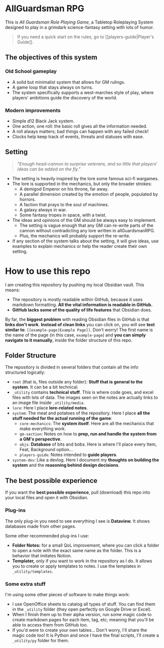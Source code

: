 # AllGuardsman RPG
This is *All Guardsman Role Playing Game*, a Tabletop Roleplaying System designed to play in a grimdark science-fantasy setting with lots of humor.

> If you need a quick start on the rules, go to [[players-guide|Player's Guide]].

## The objectives of this system
### Old School gameplay
- A solid but minimalist system that allows for GM rulings.
- A game loop that stays always on turns.
- The system specifically supports a west-marches style of play, where players' ambitions guide the discovery of the world.
### Modern improvements
- Simple d12 Black Jack system.
- One action, one roll: the basic roll gives all the information needed.
- A roll always matters; bad things can happen with any failed check!
- Clocks help keep track of events, threats and statuses with ease.
## Setting
> *"Enough head-cannon to surprise veterans, and so little that players' ideas can be added on the fly."*

- The setting is heavily inspired by the lore some famous sci-fi wargames.
- The lore is supported in the mechanics, but only the broader strokes:
	- A demigod Emperor on his throne, far away.
	- A parallel dimension created by the emotion of people, populated by horrors.
	- A faction that prays to the soul of machines.
	- A galaxy always in war.
	- Some fantasy tropes in space, with a twist.
- The ideas and opinions of the GM should be always easy to implement.
	- The setting is vague enough that any GM can re-write parts of the cannon without contradicting any lore written in allGuardsmanRPG.
	- Plus, the mechanics will probably support the re-write.
- If any section of the system talks about the setting, it will give ideas, use examples to explain mechanics or help the reader create their own setting.

# How to use this repo
I am creating this repository by pushing my local Obsidian vault. This means:
- The repository is mostly readable within GitHub, because it uses markdown formatting. **All the vital information is readable in GitHub.**
- **GitHub lacks some of the quality of life features** that Obsidian does.

By far, the **biggest problem** with reading Obsidian files in GitHub is that **links don't work**. **Instead of clean links** you can click on, you will see **text similar to**: `[[example-page|Example Page]]`. Don't worry! The first name is the name of the page (in this case, `example-page`) and **you can simply navigate to it manually**, inside the folder structure of this repo.

## Folder Structure
The repository is divided in several folders that contain all the info structured logically:
- `root` (that is, files outside any folder): **Stuff that is general to the system**. It can be a bit technical.
- `_utility` contains **technical stuff**. This is where code goes, and excel files with lots of data. The images seen on the notes are actually links to an image file inside `_utility/media`.
- `lore`: Here I place **lore-related notes**.
- `system`: The meat and potatoes of the repository. Here I place **all the stuff needed for the actual running of the game**:
	- `core-mechanics`: The **system itself**. Here are all the mechanics that make everything work.
	- `gm-section`: Notes on how to **prep, run and handle the system from a GM's perspective**.
	- `objs`: **Database** of bits and bobs. Here is where I'll place every Item, Feat, Background option...
	- `players-guide`: Notes intended to **guide players**.
- `system-dev`: Like a devlog. Here I document my **thoughts on building the system** and the **reasoning behind design decisions**.

## The best possible experience
If you want the **best possible experience**, pull (download) this repo into your local files and open it with Obsidian. 

### Plug-ins
The only plug-in you need to see everything I see is **Dataview.** It shows databases made from other pages.

Some other recommended plug-ins I use:
- **Folder Notes:** for a small QoL improvement, where you can click a folder to open a note with the exact same name as the folder. This is a behavior that imitates Notion.
- **Templater,** only if you want to work in the repository as I do. It allows you to create or apply templates to notes. I use the templates in `_utility/templates`.

### Some extra stuff
I'm using some other pieces of software to make things work:
- I use OpenOffice sheets to catalog all types of stuff. You can find them in the `_utility` folder (they open perfectly on Google Drive or Excel).
- When I finish them up to their alpha version, run some magic code to create markdown pages for each item, tag, etc; meaning that you'll be able to access them from GitHub too.
- If you'd were to create your own tables... Don't worry, I'll share the magic code too! It is Python and once I have the final scripts, I'll create a `_utility/py` folder for them.